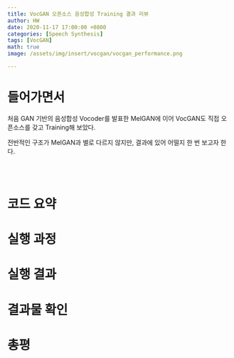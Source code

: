 ```yaml
---
title: VocGAN 오픈소스 음성합성 Training 결과 리뷰
author: HW
date: 2020-11-17 17:00:00 +0800
categories: [Speech Synthesis]
tags: [VocGAN]
math: true
image: /assets/img/insert/vocgan/vocgan_performance.png

---
```




# **들어가면서**

처음 GAN 기반의 음성합성 Vocoder를 발표한 MelGAN에 이어 VocGAN도 직접 오픈소스를 갖고 Training해 보았다.<br/>

전반적인 구조가 MelGAN과 별로 다르지 않지만, 결과에 있어 어떨지 한 번 보고자 한다.

<br/><br/>

# 코드 요약





# 실행 과정





# 실행 결과





# 결과물 확인





# 총평



